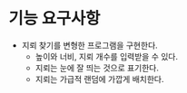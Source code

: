 # 기능 요구사항
- 지뢰 찾기를 변형한 프로그램을 구현한다.
    - 높이와 너비, 지뢰 개수를 입력받을 수 있다.
    - 지뢰는 눈에 잘 띄는 것으로 표기한다.
    - 지뢰는 가급적 랜덤에 가깝게 배치한다.
